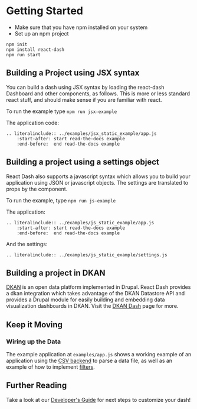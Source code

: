 # Getting Started

* Make sure that you have npm installed on your system
* Set up an npm project

```
npm init
npm install react-dash
npm run start
```

## Building a Project using JSX syntax
You can build a dash using JSX syntax by loading the react-dash Dashboard and other components, as follows. This is more or less standard react stuff, and should make sense if you are familiar with react.

To run the example type `npm run jsx-example`

The application code:
```eval_rst
.. literalinclude:: ../examples/jsx_static_example/app.js 
    :start-after: start read-the-docs example
    :end-before:  end read-the-docs example
```

## Building a project using a settings object
React Dash also supports a javascript syntax which allows you to build your application using JSON or javascript objects. The settings are translated to props by the component. 

To run the example, type `npm run js-example`

The application:
```eval_rst
.. literalinclude:: ../examples/js_static_example/app.js 
    :start-after: start read-the-docs example
    :end-before:  end read-the-docs example
```

And the settings:
```eval_rst
.. literalinclude:: ../examples/js_static_example/settings.js 
```

## Building a project in DKAN
[DKAN](http://demo.getdkan.com/) is an open data platform implemented in Drupal. React Dash provides a dkan integration which takes advantage of the DKAN Datastore API and provides a Drupal module for easily building and embedding data visualization dashboards in DKAN. Visit the [DKAN Dash](https://github.com/NuCivic/dkan_dash) page for more. 

## Keep it Moving
### Wiring up the Data
The example application at `examples/app.js` shows a working example of an application using the [CSV backend](development/backends/csv.md) to parse a data file, as well as an example of how to implement [filters](development/filters.md).

## Further Reading
Take a look at our [Developer's Guide](development/index.html) for next steps to customize your dash!
